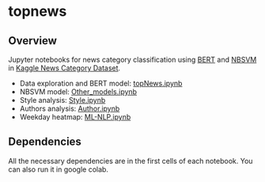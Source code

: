 # topnews

## Overview
Jupyter notebooks for news category classification using [BERT](https://arxiv.org/pdf/1810.04805.pdf) and [NBSVM](https://www.aclweb.org/anthology/P12-2018.pdf) in [Kaggle News Category Dataset](https://www.kaggle.com/rmisra/news-category-dataset).

* Data exploration and BERT model: [topNews.ipynb](https://github.com/dsiervo/topnews/blob/master/topNews.ipynb)
* NBSVM model: [Other_models.ipynb](https://github.com/dsiervo/topnews/blob/master/Other_models.ipynb)
* Style analysis: [Style.ipynb](https://github.com/dsiervo/topnews/blob/master/Style.ipynb)
* Authors analysis: [Author.ipynb](https://github.com/dsiervo/topnews/blob/master/Author.ipynb)
* Weekday heatmap: [ML-NLP.ipynb](https://github.com/dsiervo/topnews/blob/master/ML-NLP.ipynb)

## Dependencies
All the necessary dependencies are in the first cells of each notebook. You can also run it in google colab.

